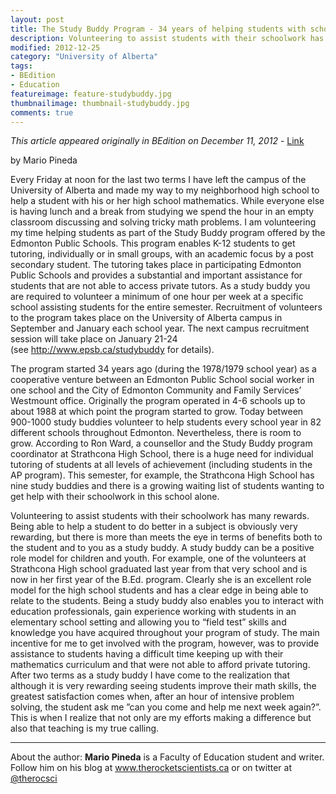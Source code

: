 ```yaml
---
layout: post
title: The Study Buddy Program - 34 years of helping students with schoolwork
description: Volunteering to assist students with their schoolwork has many rewards.  Being able to help a student to do better in a subject is rewarding for both to the student and to you.
modified: 2012-12-25
category: "University of Alberta"
tags:
- BEdition
- Education
featureimage: feature-studybuddy.jpg
thumbnailimage: thumbnail-studybuddy.jpg
comments: true  
---
```

<i>This article appeared originally in BEdition on December 11, 2012</i> - <a href="http://beditionmagazine.com/the-study-buddy-program-34-years-of-helping-students-with-schoolwork/">Link</a>

by Mario Pineda

Every Friday at noon for the last two terms I have left the campus of the University of Alberta and made my way to my neighborhood high school to help a student with his or her high school mathematics. While everyone else is having lunch and a break from studying we spend the hour in an empty classroom discussing and solving tricky math problems. I am volunteering my time helping students as part of the Study Buddy program offered by the Edmonton Public Schools. This program enables K-12 students to get tutoring, individually or in small groups, with an academic focus by a post secondary student. The tutoring takes place in participating Edmonton Public Schools and provides a substantial and important assistance for students that are not able to access private tutors. As a study buddy you are required to volunteer a minimum of one hour per week at a specific school assisting students for the entire semester. Recruitment of volunteers to the program takes place on the University of Alberta campus in September and January each school year. The next campus recruitment session will take place on January 21-24 (see <a href="http://www.epsb.ca/studybuddy" target="_blank">http://www.epsb.ca/studybuddy</a> for details).

The program started 34 years ago (during the 1978/1979 school year) as a cooperative venture between an Edmonton Public School social worker in one school and the City of Edmonton Community and Family Services’ Westmount office. Originally the program operated in 4-6 schools up to about 1988 at which point the program started to grow. Today between 900-1000 study buddies volunteer to help students every school year in 82 different schools throughout Edmonton. Nevertheless, there is room to grow. According to Ron Ward, a counsellor and the Study Buddy program coordinator at Strathcona High School, there is a huge need for individual tutoring of students at all levels of achievement (including students in the AP program). This semester, for example, the Strathcona High School has nine study buddies and there is a growing waiting list of students wanting to get help with their schoolwork in this school alone.

Volunteering to assist students with their schoolwork has many rewards. Being able to help a student to do better in a subject is obviously very rewarding, but there is more than meets the eye in terms of benefits both to the student and to you as a study buddy. A study buddy can be a positive role model for children and youth. For example, one of the volunteers at Strathcona High school graduated last year from that very school and is now in her first year of the B.Ed. program. Clearly she is an excellent role model for the high school students and has a clear edge in being able to relate to the students. Being a study buddy also enables you to interact with education professionals, gain experience working with students in an elementary school setting and allowing you to “field test” skills and knowledge you have acquired throughout your program of study. The main incentive for me to get involved with the program, however, was to provide assistance to students having a difficult time keeping up with their mathematics curriculum and that were not able to afford private tutoring. After two terms as a study buddy I have come to the realization that although it is very rewarding seeing students improve their math skills, the greatest satisfaction comes when, after an hour of intensive problem solving, the student ask me ”can you come and help me next week again?”. This is when I realize that not only are my efforts making a difference but also that teaching is my true calling.

<hr>

About the author:
<strong>Mario Pineda</strong> is a Faculty of Education student and writer.
Follow him on his blog at <a href="http://www.therocketscientists.ca/" target="_blank">www.therocketscientists.ca</a> or on twitter at <a href="https://twitter.com/therocsci">@therocsci</a>